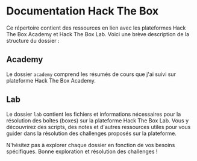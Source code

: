 # Documentation Hack The Box

Ce répertoire contient des ressources en lien avec les plateformes Hack The Box Academy et Hack The Box Lab. Voici une brève description de la structure du dossier :

## Academy

Le dossier `academy` comprend les résumés de cours que j'ai suivi sur plateforme Hack The Box Academy.

## Lab

Le dossier `lab` contient les fichiers et informations nécessaires pour la résolution des boîtes (boxes) sur la plateforme Hack The Box Lab. 
Vous y découvrirez des scripts, des notes et d'autres ressources utiles pour vous guider dans la résolution des challenges proposés sur la plateforme.

N'hésitez pas à explorer chaque dossier en fonction de vos besoins spécifiques. Bonne exploration et résolution des challenges !
